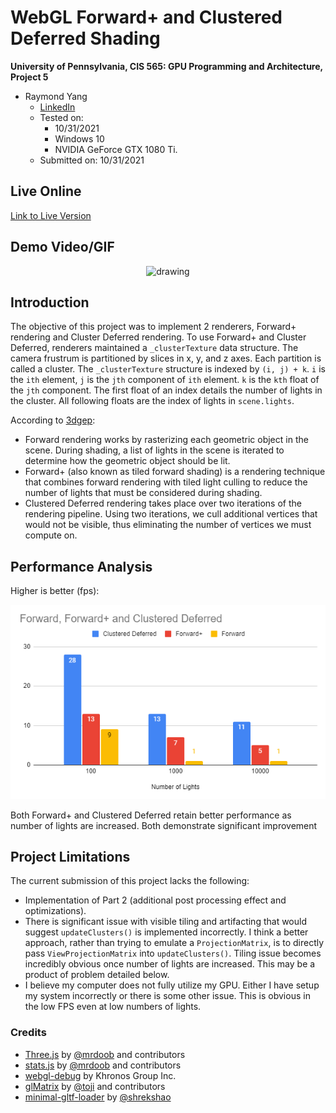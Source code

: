 WebGL Forward+ and Clustered Deferred Shading
======================

**University of Pennsylvania, CIS 565: GPU Programming and Architecture, Project 5**

* Raymond Yang
	* [LinkedIn](https://www.linkedin.com/in/raymond-yang-b85b19168)
	* Tested on: 
		* 10/31/2021
		* Windows 10
		* NVIDIA GeForce GTX 1080 Ti. 
	* Submitted on: 10/31/2021

## Live Online

[Link to Live Version](http://UserRYang.github.io/Project5-WebGL-Forward-Plus-and-Clustered-Deferred)

## Demo Video/GIF

<p align="center">
  <img src="img/c.gif" alt="drawing" width="600" />
</p>

## Introduction 
The objective of this project was to implement 2 renderers, Forward+ rendering and Cluster Deferred rendering. To use Forward+ and Cluster Deferred, renderers maintained a `_clusterTexture` data structure. The camera frustrum is partitioned by slices in x, y, and z axes. Each partition is called a cluster. The `_clusterTexture` structure is indexed by `(i, j) + k`. `i` is the `ith` element, `j` is the `jth` component of `ith` element. `k` is the `kth` float of the `jth` component. The first float of an index details the number of lights in the cluster. All following floats are the index of lights in `scene.lights`. 

According to [3dgep](https://www.3dgep.com/forward-plus/):
* Forward rendering works by rasterizing each geometric object in the scene. During shading, a list of lights in the scene is iterated to determine how the geometric object should be lit. 
* Forward+ (also known as tiled forward shading) is a rendering technique that combines forward rendering with tiled light culling to reduce the number of lights that must be considered during shading.
* Clustered Deferred rendering takes place over two iterations of the rendering pipeline. Using two iterations, we cull additional vertices that would not be visible, thus eliminating the number of vertices we must compute on. 

## Performance Analysis
Higher is better (fps):
<p align="center">
  <img src="img/a.PNG" alt="drawing" width="600" />
</p>

Both Forward+ and Clustered Deferred retain better performance as number of lights are increased. Both demonstrate significant improvement

## Project Limitations
The current submission of this project lacks the following: 
* Implementation of Part 2 (additional post processing effect and optimizations).
* There is significant issue with visible tiling and artifacting that would suggest `updateClusters()` is implemented incorrectly. I think a better approach, rather than trying to emulate a `ProjectionMatrix`, is to directly pass `ViewProjectionMatrix` into `updateClusters()`. Tiling issue becomes incredibly obvious once number of lights are increased. This may be a product of problem detailed below. 
* I believe my computer does not fully utilize my GPU. Either I have setup my system incorrectly or there is some other issue. This is obvious in the low FPS even at low numbers of lights. 

### Credits

* [Three.js](https://github.com/mrdoob/three.js) by [@mrdoob](https://github.com/mrdoob) and contributors
* [stats.js](https://github.com/mrdoob/stats.js) by [@mrdoob](https://github.com/mrdoob) and contributors
* [webgl-debug](https://github.com/KhronosGroup/WebGLDeveloperTools) by Khronos Group Inc.
* [glMatrix](https://github.com/toji/gl-matrix) by [@toji](https://github.com/toji) and contributors
* [minimal-gltf-loader](https://github.com/shrekshao/minimal-gltf-loader) by [@shrekshao](https://github.com/shrekshao)
